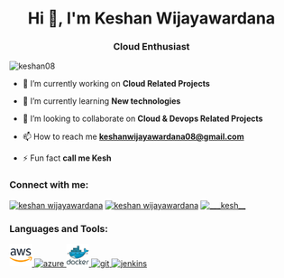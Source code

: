 <h1 align="center">Hi 👋, I'm Keshan Wijayawardana</h1>
<h3 align="center">Cloud Enthusiast</h3>

<p align="left"> <img src="https://komarev.com/ghpvc/?username=keshan08&label=Profile%20views&color=0e75b6&style=flat" alt="keshan08" /> </p>

- 🔭 I’m currently working on **Cloud Related Projects**

- 🌱 I’m currently learning **New technologies**

- 👯 I’m looking to collaborate on **Cloud & Devops Related Projects**

- 📫 How to reach me **keshanwijayawardana08@gmail.com**

- ⚡ Fun fact **call me Kesh**

<h3 align="left">Connect with me:</h3>
<p align="left">
<a href="https://linkedin.com/in/keshan wijayawardana" target="blank"><img align="center" src="https://raw.githubusercontent.com/rahuldkjain/github-profile-readme-generator/master/src/images/icons/Social/linked-in-alt.svg" alt="keshan wijayawardana" height="30" width="40" /></a>
<a href="https://fb.com/keshan wijayawardana" target="blank"><img align="center" src="https://raw.githubusercontent.com/rahuldkjain/github-profile-readme-generator/master/src/images/icons/Social/facebook.svg" alt="keshan wijayawardana" height="30" width="40" /></a>
<a href="https://instagram.com/___kesh__" target="blank"><img align="center" src="https://raw.githubusercontent.com/rahuldkjain/github-profile-readme-generator/master/src/images/icons/Social/instagram.svg" alt="___kesh__" height="30" width="40" /></a>
</p>

<h3 align="left">Languages and Tools:</h3>
<p align="left"> <a href="https://aws.amazon.com" target="_blank" rel="noreferrer"> <img src="https://raw.githubusercontent.com/devicons/devicon/master/icons/amazonwebservices/amazonwebservices-original-wordmark.svg" alt="aws" width="40" height="40"/> </a> <a href="https://azure.microsoft.com/en-in/" target="_blank" rel="noreferrer"> <img src="https://www.vectorlogo.zone/logos/microsoft_azure/microsoft_azure-icon.svg" alt="azure" width="40" height="40"/> </a> <a href="https://www.docker.com/" target="_blank" rel="noreferrer"> <img src="https://raw.githubusercontent.com/devicons/devicon/master/icons/docker/docker-original-wordmark.svg" alt="docker" width="40" height="40"/> </a> <a href="https://git-scm.com/" target="_blank" rel="noreferrer"> <img src="https://www.vectorlogo.zone/logos/git-scm/git-scm-icon.svg" alt="git" width="40" height="40"/> </a> <a href="https://www.jenkins.io" target="_blank" rel="noreferrer"> <img src="https://www.vectorlogo.zone/logos/jenkins/jenkins-icon.svg" alt="jenkins" width="40" height="40"/> </a> </p>

